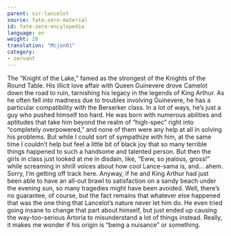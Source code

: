 ```yaml
---
parent: sir-lancelot
source: fate-zero-material
id: fate-zero-encylopedia
language: en
weight: 20
translation: "Mcjon01"
category:
- servant
---
```


The “Knight of the Lake,” famed as the strongest of the Knights of the Round Table.
His illicit love affair with Queen Guinevere drove Camelot down the road to ruin, tarnishing his legacy in the legends of King Arthur.
As he often fell into madness due to troubles involving Guinevere, he has a particular compatibility with the Berserker class. In a lot of ways, he’s just a guy who pushed himself too hard.
He was born with numerous abilities and aptitudes that take him beyond the realm of “high-spec” right into “completely overpowered,” and none of them were any help at all in solving his problems. But while I could sort of sympathize with him, at the same time I couldn’t help but feel a little bit of black joy that so many terrible things happened to such a handsome and talented person. But then the girls in class just looked at me in disdain, like, “Eww, so jealous, gross!” while screaming in shrill voices about how cool Lance-sama is, and… ahem. Sorry, I’m getting off track here.
Anyway, if he and King Arthur had just been able to have an all-out brawl to satisfaction on a sandy beach under the evening sun, so many tragedies might have been avoided. Well, there’s no guarantee, of course, but the fact remains that whatever else happened that was the one thing that Lancelot’s nature never let him do. He even tried going insane to change that part about himself, but just ended up causing the way-too-serious Artoria to misunderstand a lot of things instead. Really, it makes me wonder if his origin is “being a nuisance” or something.

